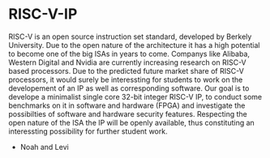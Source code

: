 # RISC-V-IP

RISC-V is an open source instruction set standard, developed by Berkely University. Due to the open nature of the architecture it has a high potential to become one of the big ISAs in years to come.
Companys like Alibaba, Western Digital and Nvidia are currently increasing research on RISC-V based processors.
Due to the predicted future market share of RISC-V processors, it would surely be interessting for students to work on the developement of an IP as well as corresponding software.
Our goal is to develope a minimalist single core 32-bit integer RISC-V IP, to conduct some benchmarks on it in software and hardware (FPGA) and investigate the possibilties of software and hardware security features.
Respecting the open nature of the ISA the IP will be openly available, thus constituting an interessting possibility for further student work.


- Noah and Levi